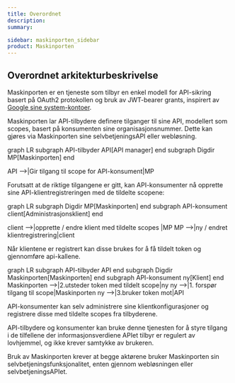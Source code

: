 ```yaml
---
title: Overordnet
description:
summary:

sidebar: maskinporten_sidebar
product: Maskinporten
---
```


## Overordnet arkitekturbeskrivelse

Maskinporten er en tjeneste som tilbyr en enkel modell for API-sikring basert på OAuth2 protokollen og bruk av JWT-bearer grants, inspirert av [Google sine system-kontoer](https://developers.google.com/identity/protocols/OAuth2ServiceAccount).

Maskinporten lar API-tilbydere definere tilganger til sine API, modellert som scopes, basert på konsumenten sine organisasjonsnummer.
Dette kan gjøres via Maskinporten sine selvbetjeningsAPI eller webløsning.

<div class="mermaid">
graph LR
  subgraph API-tilbyder
    API[API manager]
  end
  subgraph Digdir
    MP[Maskinporten]
  end

  API -->|Gir tilgang til scope for API-konsument|MP

</div>

Forutsatt at de riktige tilgangene er gitt, kan API-konsumenter nå opprette sine API-klientregistreringen med de tildelte scopene:

<div class="mermaid">
graph LR
subgraph Digdir
  MP[Maskinporten]
end
  subgraph API-konsument
    client[Administrasjonsklient]
  end

  client -->|opprette / endre klient med tildelte scopes |MP
  MP -->|ny / endret klientregistrering|client


</div>

Når klientene er registrert kan disse brukes for å få tildelt token og gjennomføre api-kallene.

<div class="mermaid">
graph LR
  subgraph API-tilbyder
    API
  end
  subgraph Digdir
    Maskinporten[Maskinporten]
  end
  subgraph API-konsument
     ny[Klient]
  end
  Maskinporten -->|2.utsteder token med tildelt scope|ny
  ny -->|1. forspør tilgang til scope|Maskinporten
  ny -->|3.bruker token mot|API
</div>

API-konsumenter kan selv administrere sine klientkonfigurasjoner og registrere disse med tildelte scopes fra tilbyderene.

API-tilbydere og konsumenter kan bruke denne tjenesten for å styre tilgang i de tilfellene der informasjonsverdiene APIet tilbyr er regulert av lovhjemmel, og ikke krever samtykke av brukeren.

Bruk av Maskinporten krever at begge aktørene bruker Maskinporten sin selvbetjeningsfunksjonalitet, enten gjennom webløsningen eller selvbetjeningsAPIet.
